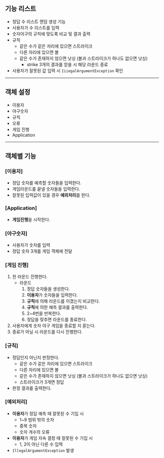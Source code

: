 ## 기능 리스트
- 정답 수 리스트 랜덤 생성 기능
- 사용자가 수 리스트를 입력
- 숫자야구의 규칙에 맞도록 비교 및 결과 출력
- 규칙
  - 같은 수가 같은 자리에 있으면 스트라이크
  - 다른 자리에 있으면 볼
  - 같은 수가 존재하지 않으면 낫싱 (볼과 스트라이크가 하나도 없으면 낫싱)
    - strike 3개의 결과를 얻을 시 해당 라운드 종료
- 사용자가 잘못된 값 입력 시 `IiiegalArgumentException` 확인

---
## 객체 설정
- 이용자
- 야구숫자
- 규칙
- 오류
- 게임 진행
- Application
---
## 객체별 기능
### [이용자]
- 정답 숫자를 예측할 숫자들을 입력한다.
- 게임라운드를 끝낼 숫자들을 입력한다.
- 잘못된 입력값이 있을 경우 **예외처리**를 한다.
### [Application]
- **게임진행**을 시작한다.
### [야구숫자]
- 사용자가 숫자를 입력
- 정답 숫자 3개를 게임 객체에 전달
###  [게임 진행]
1. 한 라운드 진행한다.
   - 라운드
     1. 정답 숫자들을 생성한다.
     2. **이용자**가 숫자들을 입력한다.
     3. **규칙**에 의해 라운드를 이겼는지 비교한다.
     4. **규칙**에 의한 예측 결과를 출력한다.
     5. 2~4번을 반복한다.
     6. 정답을 맞추면 라운드를 종료한다.
2. 사용자에게 숫자 야구 게임을 종료할 지 묻는다.
3. 종료가 아닐 시 라운드를 다시 진행한다.

### [규칙]
- 정답인지 아닌지 판정한다.
    - 같은 수가 같은 자리에 있으면 스트라이크
    - 다른 자리에 있으면 볼
    - 같은 수가 존재하지 않으면 낫싱
      (볼과 스트라이크가 하나도 없으면 낫싱)
    - 스트라이크가 3개면 정답
- 판정 결과를 출력한다.

### [예외처리]
- **이용자**가 정답 예측 때 잘못된 수 기입 시
    - 1~9 범위 밖의 숫자
    - 중복 숫자
    - 숫자 개수의 오류
- **이용자**가 게임 지속 결정 때 잘못된 수 기입 시
    - 1, 2이 아닌 다른 수 입력
- `IllegalArgumentException` 발생

